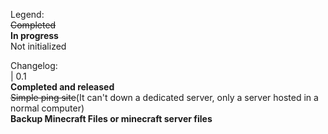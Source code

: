 Legend:<br />
<s>Completed</s><br />
<b>In progress</b><br />
Not initialized<br />

Changelog:<br />
 | 0.1<br/>
 <b>Completed and released</b><br />
 <s>Simple ping site</s>(It can't down a dedicated server, only a server hosted in a normal computer)<br />
 <b>Backup Minecraft Files or minecraft server files</b>
